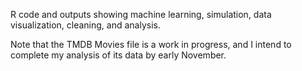 R code and outputs showing machine learning, simulation, data visualization, cleaning, and analysis.

Note that the TMDB Movies file is a work in progress, and I intend to complete my analysis of its data by early November.
